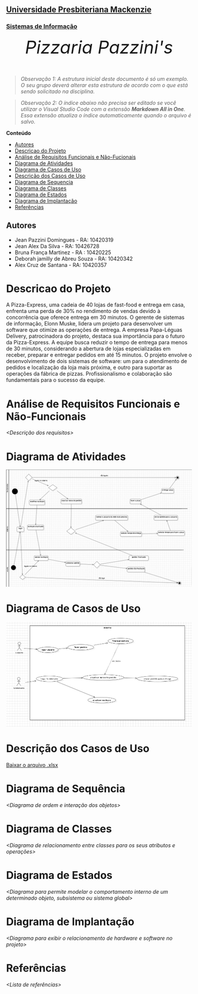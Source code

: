 <h2><a href= "https://www.mackenzie.br">Universidade Presbiteriana Mackenzie</a></h2>
<h3><a href= "https://www.mackenzie.br/graduacao/sao-paulo-higienopolis/sistemas-de-informacao">Sistemas de Informação</a></h3>


<font size="+12"><center>
*Pizzaria Pazzini's*
</center></font>

>*Observação 1: A estrutura inicial deste documento é só um exemplo. O seu grupo deverá alterar esta estrutura de acordo com o que está sendo solicitado na disciplina.*

>*Observação 2: O índice abaixo não precisa ser editado se você utilizar o Visual Studio Code com a extensão **Markdown All in One**. Essa extensão atualiza o índice automaticamente quando o arquivo é salvo.*

**Conteúdo**

- [Autores](#autores)
- [Descricao do Projeto](#descricao-do-projeto)
- [Análise de Requisitos Funcionais e Não-Fucionais](#)
- [Diagrama de Atividades](#diagrama-de-atividades) 
- [Diagrama de Casos de Uso](#diagrama-de-casos-de-uso)
- [Descrição dos Casos de Uso](#descrição-dos-casos-de-uso)
- [Diagrama de Sequencia](#)
- [Diagrama de Classes](#)
- [Diagrama de Estados](#)
- [Diagrama de Implantação](#)
- [Referências](#)


## Autores

* Jean Pazzini Domingues - RA: 10420319
* Jean Alex Da Silva - RA: 10426728
* Bruna França Martinez - RA :  10420225
* Deborah jamilly de Abreu Souza - RA: 10420342
* Alex Cruz de Santana - RA: 10420357


# Descricao do Projeto

A Pizza-Express, uma cadeia de 40 lojas de fast-food e entrega em casa, enfrenta uma perda de 30% no rendimento de vendas devido à concorrência que oferece entrega em 30 minutos. O gerente de sistemas de informação, Elonn Muske, lidera um projeto para desenvolver um software que otimize as operações de entrega. A empresa Papa-Léguas Delivery, patrocinadora do projeto, destaca sua importância para o futuro da Pizza-Express. A equipe busca reduzir o tempo de entrega para menos de 30 minutos, considerando a abertura de lojas especializadas em receber, preparar e entregar pedidos em até 15 minutos. O projeto envolve o desenvolvimento de dois sistemas de software: um para o atendimento de pedidos e localização da loja mais próxima, e outro para suportar as operações da fábrica de pizzas. Profissionalismo e colaboração são fundamentais para o sucesso da equipe.

# Análise de Requisitos Funcionais e Não-Funcionais
*&lt;Descrição dos requisitos&gt;*

# Diagrama de Atividades

![](/docs/diagrama_de_atividade.jfif)

# Diagrama de Casos de Uso

![](/docs/diagrama_casos_de_uso.jfif)

# Descrição dos Casos de Uso

[Baixar o arquivo .xlsx](eng_sof_des_caso_uso.xlsx)

# Diagrama de Sequência

*&lt;Diagrama de ordem e interação dos objetos&gt;*

# Diagrama de Classes

*&lt;Diagrama de relacionamento entre classes para os seus atributos e operações&gt;*

# Diagrama de Estados

*&lt;Diagrama para permite modelar o comportamento interno de um determinado objeto, subsistema ou sistema global&gt;*

# Diagrama de Implantação

*&lt;Diagrama para exibir o relacionamento de hardware e software no projeto&gt;*

# Referências

*&lt;Lista de referências&gt;*
